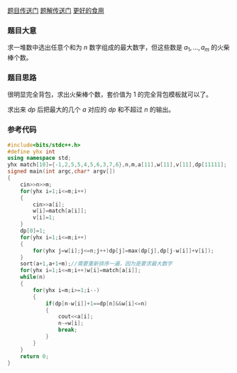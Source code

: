 [题目传送门](https://www.luogu.com.cn/problem/AT_abc118_d)
[题解传送门](https://www.luogu.com.cn/problem/solution/AT_abc118_d)
[更好的食用](https://www.luogu.com.cn/blog/sinius/)

### 题目大意 ###

求一堆数中选出任意个和为 $n$ 数字组成的最大数字，但这些数是 $a_1,...,a_m$ 的火柴棒个数。

### 题目思路 ###

很明显完全背包，求出火柴棒个数，套价值为 $1$ 的完全背包模板就可以了。

求出来 $dp$ 后把最大的几个 $a$ 对应的 $dp$ 和不超过 $n$ 的输出。

### 参考代码 ###

```cpp
#include<bits/stdc++.h>
#define yhx int
using namespace std;
yhx match[10]={-1,2,5,5,4,5,6,3,7,6},n,m,a[11],w[11],v[11],dp[11111];
signed main(int argc,char* argv[])
{
	cin>>n>>m;
	for(yhx i=1;i<=m;i++)
	{
		cin>>a[i];
		w[i]=match[a[i]];
		v[i]=1;
	}
	dp[0]=1;
	for(yhx i=1;i<=m;i++)
	{
		for(yhx j=w[i];j<=n;j++)dp[j]=max(dp[j],dp[j-w[i]]+v[i]);
	}
	sort(a+1,a+1+m);//需要重新排序一遍，因为是要求最大数字 
	for(yhx i=1;i<=m;i++)w[i]=match[a[i]];
	while(n)
	{
		for(yhx i=m;i>=1;i--)
		{
			if(dp[n-w[i]]+1==dp[n]&&w[i]<=n)
			{
				cout<<a[i];
				n-=w[i];
				break;
			}
		}
	}
	return 0;
}
```
